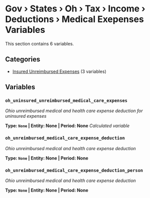 # Gov › States › Oh › Tax › Income › Deductions › Medical Exepenses Variables

This section contains 6 variables.

## Categories

- [Insured Unreimbursed Expenses](insured_unreimbursed_expenses/index.md) (3 variables)

## Variables

### `oh_uninsured_unreimbursed_medical_care_expenses`
*Ohio unreimbursed medical and health care expense deduction for uninsured expenses*

**Type: `None` | Entity: None | Period: None**
*Calculated variable*

### `oh_unreimbursed_medical_care_expense_deduction`
*Ohio unreimbursed medical and health care expense deduction*

**Type: `None` | Entity: None | Period: None**

### `oh_unreimbursed_medical_care_expense_deduction_person`
*Ohio unreimbursed medical and health care expense deduction*

**Type: `None` | Entity: None | Period: None**
